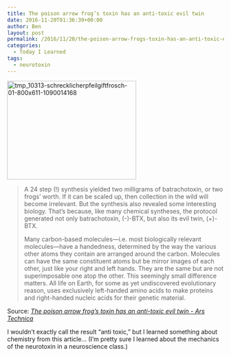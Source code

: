 ```yaml
---
title: The poison arrow frog’s toxin has an anti-toxic evil twin
date: 2016-11-20T01:36:39+00:00
author: Ben
layout: post
permalink: /2016/11/20/the-poison-arrow-frogs-toxin-has-an-anti-toxic-evil-twin/
categories:
  - Today I Learned
tags:
  - neurotoxin
---
```

[<img class="alignnone size-medium wp-image-964" src="http://www.benjaminoakes.com/wp-content/uploads/2016/11/tmp_10313-Schrecklicherpfeilgiftfrosch-01-800x611-1090014168-300x229-1.jpg" alt="tmp_10313-schrecklicherpfeilgiftfrosch-01-800x611-1090014168" width="300" height="229" />](http://www.benjaminoakes.com/wp-content/uploads/2016/11/tmp_10313-Schrecklicherpfeilgiftfrosch-01-800x611-1090014168.jpg)

> A 24 step (!) synthesis yielded two milligrams of batrachotoxin, or two frogs&#8217; worth. If it can be scaled up, then collection in the wild will become irrelevant. But the synthesis also revealed some interesting biology. That&#8217;s because, like many chemical syntheses, the protocol generated not only batrachotoxin, (-)-BTX, but also its evil twin, (+)-BTX.
> 
> Many carbon-based molecules—i.e. most biologically relevant molecules—have a handedness, determined by the way the various other atoms they contain are arranged around the carbon. Molecules can have the same constituent atoms but be mirror images of each other, just like your right and left hands. They are the same but are not superimposable one atop the other. This seemingly small difference matters. All life on Earth, for some as yet undiscovered evolutionary reason, uses exclusively left-handed amino acids to make proteins and right-handed nucleic acids for their genetic material.

Source: _[The poison arrow frog’s toxin has an anti-toxic evil twin - Ars Technica](http://arstechnica.com/science/2016/11/the-poison-arrow-frogs-toxin-has-an-anti-toxic-evil-twin/)_

I wouldn&#8217;t exactly call the result &#8220;anti toxic,&#8221; but I learned something about chemistry from this article... (I&#8217;m pretty sure I learned about the mechanics of the neurotoxin in a neuroscience class.)